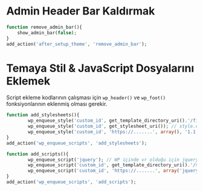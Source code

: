 # Admin Header Bar Kaldırmak
```php
function remove_admin_bar(){
    show_admin_bar(false);
}
add_action('after_setup_theme', 'remove_admin_bar');
```

# Temaya Stil & JavaScript Dosyalarını Eklemek
Script ekleme kodlarının çalışması için `wp_header()` ve `wp_foot()` fonksiyonlarının eklenmiş olması gerekir.
```php
function add_stylesheets(){
        wp_enqueue_style('custom_id', get_template_directory_uri().'/filename.css', array(), '1.1', 'all');
        wp_enqueue_style('custom_id', get_stylesheet_uri()); // style.css
        wp_enqueue_style('custom_id', 'https://.......', array(), '1.1', 'all');
}
add_action('wp_enqueue_scripts', 'add_stylesheets');
```

```php
function add_scripts(){
        wp_enqueue_script('jquery'); // WP içinde vr olduğu için jquery otomatik eklenir.
        wp_enqueue_script('custom_id', get_template_directory_uri().'/script.js', ); // script.css
        wp_enqueue_script('custom_id', 'https://.......', array('jquery'), '1.1', true); // 5. parametre true olursa script footer a eklenir.
}
add_action('wp_enqueue_scripts', 'add_scripts');
```


#
